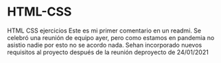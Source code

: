 # HTML-CSS
HTML CSS ejercicios
Este es mi primer comentario en un readmi.
Se celebró una reunión de equipo ayer,
pero como estamos en pandemia no asistio nadie
por esto no se acordo nada.
Se​han incorporado nuevos requisitos al proyecto
después de la reunión deproyecto de 24/01/2021

